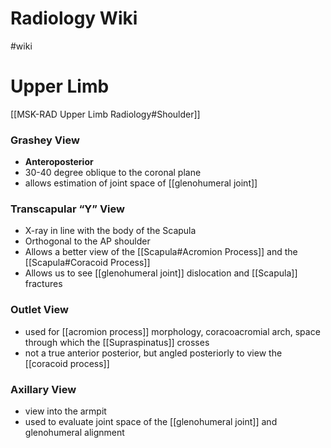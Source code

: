 # Radiology Wiki
#wiki 

# Upper Limb
[[MSK-RAD Upper Limb Radiology#Shoulder]]
### Grashey View
- **Anteroposterior**
- 30-40 degree oblique to the coronal plane
- allows estimation of joint space of [[glenohumeral joint]]

### Transcapular “Y” View 
- X-ray in line with the body of the Scapula
- Orthogonal to the AP shoulder
- Allows a better view of the [[Scapula#Acromion Process]] and the [[Scapula#Coracoid Process]]
- Allows us to see [[glenohumeral joint]] dislocation and [[Scapula]] fractures

### Outlet View
- used for [[acromion process]] morphology, coracoacromial arch, space through which the [[Supraspinatus]] crosses
- not a true anterior posterior, but angled posteriorly to view the [[coracoid process]]

### Axillary View
- view into the armpit
- used to evaluate joint space of the [[glenohumeral joint]] and glenohumeral alignment